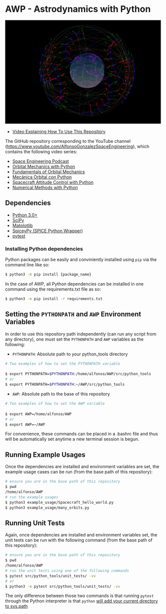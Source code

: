 # AWP - Astrodynamics with Python

![Channel Image](docs/prof_pic_hq.png)

* [Video Explaining How To Use This Repository](https://youtu.be/yMJ_VU3jt7c)

The GitHub repository corresponding to the YouTube channel (https://www.youtube.com/AlfonsoGonzalezSpaceEngineering), which contains the following video series:

* [Space Engineering Podcast](https://www.youtube.com/playlist?list=PLOIRBaljOV8gYALpxUJywrHZuvZ9NFpz0)
* [Orbital Mechanics with Python](https://www.youtube.com/playlist?list=PLOIRBaljOV8gn074rWFWYP1dCr2dJqWab)
* [Fundamentals of Orbital Mechanics](https://www.youtube.com/playlist?list=PLOIRBaljOV8hBJS4m6brpmUrncqkyXBjB)
* [Mecánica Orbital con Python](https://www.youtube.com/playlist?list=PLOIRBaljOV8iGCAac3UnrXHu3tjKHjXSB)
* [Spacecraft Attitude Control with Python](https://www.youtube.com/playlist?list=PLOIRBaljOV8gsvlQ_GtiDRSBECHB2vvnp)
* [Numerical Methods with Python](https://www.youtube.com/playlist?list=PLOIRBaljOV8gMqhggseSHI9u2pldGZonA)

## Dependencies
* [Python 3.0+](https://www.python.org/)
* [SciPy](https://www.scipy.org/)
* [Matplotlib](https://matplotlib.org/stable/index.html)
* [SpiceyPy (SPICE Python Wrapper)](https://spiceypy.readthedocs.io/en/main/)
* [pytest](https://docs.pytest.org/en/6.2.x/)

### Installing Python dependencies
Python packages can be easily and conviniently installed using `pip` via the command line like so:
```sh
$ python3 -m pip install {package_name}
```
In the case of AWP, all Python dependencies can be installed in one command using the requirements.txt file as so:
```sh
$ python3 -m pip install -r requirements.txt
```


## Setting the `PYTHONPATH` and `AWP` Environment Variables
In order to use this repository path independently (can run any script from any directory), one must set the `PYTHONPATH` and `AWP` variables as the following:

* `PYTHONPATH`: Absolute path to your python_tools directory
```sh
# Two examples of how to set the PYTHONPATH variable

$ export PYTHONPATH=$PYTHONPATH:/home/alfonso/AWP/src/python_tools
# or
$ export PYTHONPATH=$PYTHONPATH:~/AWP/src/python_tools
``` 

* `AWP`: Absolute path to the base of this repository
```sh
# Two examples of how to set the AWP variable

$ export AWP=/home/alfonso/AWP
# or
$ export AWP=~/AWP
```

For convenience, these commands can be placed in a .bashrc file and thus will be automatically set anytime a new terminal session is begun.

## Running Example Usages
Once the dependencies are installed and environment variables are set, the example usage cases can be run (from the base path of this repository):

```sh
# ensure you are in the base path of this repository
$ pwd
/home/alfonso/AWP
# run the example usages
$ python3 example_usage/Spacecraft_hello_world.py
$ python3 example_usage/many_orbits.py
```

## Running Unit Tests
Again, once dependencies are installed and environment variables set, the unit tests can be run with the following command (from the base path of this repository):

```sh
# ensure you are in the base path of this repository
$ pwd
/home/alfonso/AWP
# run the unit tests using one of the following commands
$ pytest src/python_tools/unit_tests/ -vv
# or
$ python3 -m pytest src/python_tools/unit_tests/ -vv
```

The only difference between those two commands is that running `pytest` through the Python interpreter is that `python` [will add your current directory to sys.path](https://docs.pytest.org/en/6.2.x/usage.html#cmdline)
